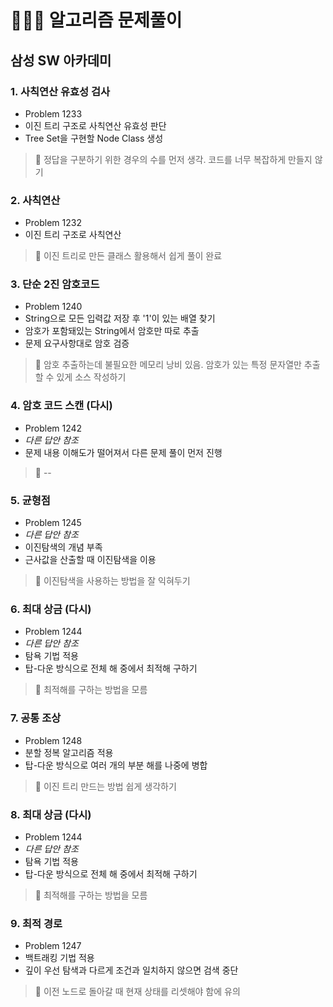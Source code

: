 # 👨🏻‍💻 알고리즘 문제풀이

## 삼성 SW 아카데미
### 1. 사칙연산 유효성 검사
- Problem 1233
- 이진 트리 구조로 사칙연산 유효성 판단
- Tree Set을 구현할 Node Class 생성
> 📍 정답을 구분하기 위한 경우의 수를 먼저 생각. 코드를 너무 복잡하게 만들지 않기

### 2. 사칙연산
- Problem 1232
- 이진 트리 구조로 사칙연산
> 📍 이진 트리로 만든 클래스 활용해서 쉽게 풀이 완료

### 3. 단순 2진 암호코드
- Problem 1240
- String으로 모든 입력값 저장 후 '1'이 있는 배열 찾기
- 암호가 포함돼있는 String에서 암호만 따로 추출
- 문제 요구사항대로 암호 검증
> 📍 암호 추출하는데 불필요한 메모리 낭비 있음. 암호가 있는 특정 문자열만 추출할 수 있게 소스 작성하기

### 4. 암호 코드 스캔 (다시)
- Problem 1242
- *다른 답안 참조*
- 문제 내용 이해도가 떨어져서 다른 문제 풀이 먼저 진행
> 📍 --

### 5. 균형점
- Problem 1245
- *다른 답안 참조*
- 이진탐색의 개념 부족
- 근사값을 산출할 때 이진탐색을 이용
> 📍 이진탐색을 사용하는 방법을 잘 익혀두기

### 6. 최대 상금 (다시)
- Problem 1244
- *다른 답안 참조*
- 탐욕 기법 적용
- 탑-다운 방식으로 전체 해 중에서 최적해 구하기
> 📍 최적해를 구하는 방법을 모름

### 7. 공통 조상
- Problem 1248
- 분할 정복 알고리즘 적용
- 탑-다운 방식으로 여러 개의 부분 해를 나중에 병합
> 📍 이진 트리 만드는 방법 쉽게 생각하기

### 8. 최대 상금 (다시)
- Problem 1244
- *다른 답안 참조*
- 탐욕 기법 적용
- 탑-다운 방식으로 전체 해 중에서 최적해 구하기
> 📍 최적해를 구하는 방법을 모름

### 9. 최적 경로
- Problem 1247
- 백트래킹 기법 적용
- 깊이 우선 탐색과 다르게 조건과 일치하지 않으면 검색 중단
> 📍 이전 노드로 돌아갈 때 현재 상태를 리셋해야 함에 유의
